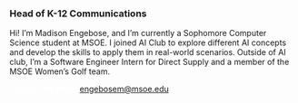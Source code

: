 ### Head of K-12 Communications

Hi! I’m Madison Engebose, and I’m currently a Sophomore Computer Science student at MSOE. I joined AI Club to explore different AI concepts and develop the skills to apply them in real-world scenarios. Outside of AI club, I’m a Software Engineer Intern for Direct Supply and a member of the MSOE Women’s Golf team.

<a style = 'font-weight: bold; color: white;'>Contact Me Here:</a> <a style = 'color: blue eyes;'>engebosem@msoe.edu</a>